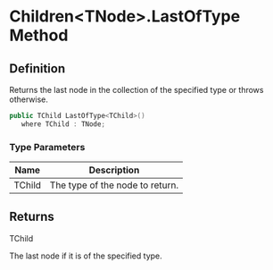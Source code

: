 # Children&lt;TNode&gt;.LastOfType Method
## Definition

Returns the last node in the collection of the specified type or throws otherwise.

```c#
public TChild LastOfType<TChild>()
   where TChild : TNode;
```

### Type Parameters

| Name | Description |
| ---- | ----------- |
| TChild | The type of the node to return. |

## Returns

TChild

The last node if it is of the specified type.
